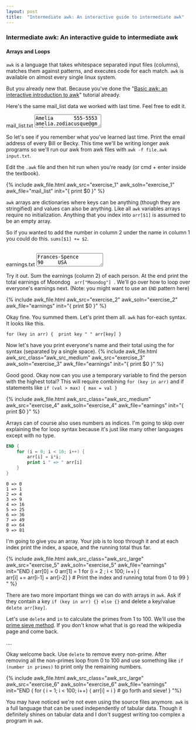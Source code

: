 ```yaml
---
layout: post
title:  "Intermediate awk: An interactive guide to intermediate awk"
---
```


### Intermediate awk: An interactive guide to intermediate awk 
#### Arrays and Loops

<script src="/assets/awk.js?3"></script>
<script src="/assets/awk_tutorial_2.js?2"></script>

`awk` is a language that takes whitespace separated input files (columns), matches them against patterns, and executes
code for each match.
`awk` is available on almost every single linux system.

But you already new that. Because you've done the "[Basic awk: an interactive introduction to awk](/awk.html)" 
tutorial already.

Here's the same mail_list data we worked with last time. Feel free to edit it.
<div class="awk">
<span class="awk_file_name_hover">mail_list.txt</span>
<textarea class="awk_text" id="mail_list">
Amelia       555-5553    amelia.zodiacusque@gmail.com       F
Anthony      555-3412    anthony.asserturo@hotmail.com      A
Becky        555-7685    becky.algebrarum@gmail.com         A
Bill         555-1675    bill.drowning@hotmail.com          A
Broderick    555-0542    broderick.aliquotiens@yahoo.com    R
Camilla      555-2912    camilla.infusarum@skynet.be        R
Fabius       555-1234    fabius.undevicesimus@ucb.edu       F
Julie        555-6699    julie.perscrutabor@skeeve.com      F
Yoeu         555-1331    yoeu.blah@blarg.co.uk              F
Martin       555-6480    martin.codicibus@hotmail.com       A
Samuel       555-3430    samuel.lanceolis@shu.edu           A
Jean-Paul    555-2127    jeanpaul.campanorum@nyu.edu        R
Eyau         555-1133    eyau@campos.cmyk.rgb               R
Bill         555-1337    billiam.billy@cal.tech.edu         R
</textarea>
</div>

So let's see if you remember what you've learned last time. Print the email address of every Bill or Becky.
This time we'll be writing longer awk programs so we'll run our awk from awk files with `awk -f file.awk input.txt`.

Edit the `.awk` file and then hit run when you're ready (or cmd + enter inside the textbook).

{% include awk_file.html awk_src="exercise_1" awk_soln="exercise_1" awk_file="mail_list" init="{ print $0 }" %} 

`awk` arrays are dictionaries where keys can be anything (though they are stringified) and values can also be anything. 
Like all `awk` variables arrays require no initialization. Anything that you index into `arr[$1]` is assumed to be an 
empty array.

So if you wanted to add the number in column 2 under the name in column 1 you could do this. `sums[$1] += $2`.

<div class="awk"><br/>
<span class="awk_file_name_hover">earnings.txt</span>
<textarea class="awk_text" id="earnings">
Frances-Spence         90     USA
菅義偉                  72     JP
Nate                   -21    USA
Nate                   22     USA
Nate                   -65    USA
Moondog                83     USA
Moondog                24     USA
Michael-Fastbender     42     USA
沈向洋                  54     CN
Jordan-Etude           13     USA
Aditi-Acharya          83     IN
차미영                   41     KR
Frances-Spence         -80    USA
Frances-Spence         43     USA
Navya-Reddy            55     IN
Moondog                13     USA
Bolade-Ibrahim         28     NG
Bolade-Ibrahim         -10    NG
Jean-Bartik            87     USA
Leslie-Lamport         80     USA
</textarea>
</div>

Try it out. Sum the earnings (column 2) of each person. At the end print the total earnings of Moondog &nbsp; `arr["Moondog"]` &nbsp;. We'll go over how to loop
over everyone's earnings next. (Note: you might want to use an `END` pattern here)


{% include awk_file.html awk_src="exercise_2" awk_soln="exercise_2" awk_file="earnings" init="{ print $0 }" %} 

Okay fine. You summed them. Let's print them all. `awk` has for-each syntax. It looks like this.

`for (key in arr) {  print key " " arr[key] }`

Now let's have you print everyone's name and their total using the for syntax (separated by a single space).
{% include awk_file.html awk_src_class="awk_src_medium" awk_src="exercise_3" awk_soln="exercise_3" awk_file="earnings" init="{ print $0 }" %} 


Good good. Okay now can you use a temporary variable to find the person with the highest total? This will require
combining `for (key in arr)` and if statements like `if (val > max) { max = val }` 

{% include awk_file.html awk_src_class="awk_src_medium" awk_src="exercise_4" awk_soln="exercise_4" awk_file="earnings" init="{ print $0 }" %}

Arrays can of course also uses numbers as indices. 
I'm going to skip over explaining the for loop syntax because it's just like many other languages except with no type. 
```awk
END {
    for (i = 0; i < 10; i++) {
        arr[i] = i*i;
        print i " => " arr[i]
    }
}
```
```
0 => 0
1 => 1
2 => 4
3 => 9
4 => 16
5 => 25
6 => 36
7 => 49
8 => 64
9 => 81
```

I'm going to give you an array. Your job is to loop through it and at each index print the index, a space, and the running total thus far.

{% include awk_file.html awk_src_class="awk_src_large" awk_src="exercise_5" awk_soln="exercise_5" awk_file="earnings" init="END {
    arr[0] = 0
    arr[1] = 1
    for (i = 2 ; i < 100; i++) {        
        arr[i] += arr[i-1] + arr[i-2]
    }
    # Print the index and running total from 0 to 99
}
" %}

There are two more important things we can do with arrays in `awk`. Ask if they contain a key `if (key in arr) {} else {}` and delete a key/value &nbsp; `delete arr[key]`.

Let's use `delete` and `in` to calculate the primes from 1 to 100. We'll use the [prime sieve method](https://en.wikipedia.org/wiki/Sieve_of_Eratosthenes). 
If you don't know what that is go read the wikipedia page and come back. 


....

Okay welcome back. Use `delete` to remove every non-prime. After removing all the non-primes loop from 0 to 100 and use something like `if (number in primes)` to print
only the remaining numbers.

{% include awk_file.html awk_src_class="awk_src_large" awk_src="exercise_6" awk_soln="exercise_6" awk_file="earnings" init="END {
    for ( i = 1; i < 100; i++) {
        arr[i] = i
    }
    # go forth and sieve!
} "%}

You may have noticed we're not even using the source files anymore. `awk` is a full language that can be used independently of tabular data.
Though it definitely shines on tabular data and I don't suggest writing too complex a program in `awk`.